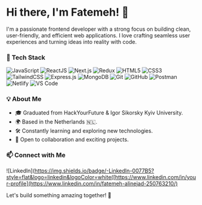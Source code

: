 # Hi there, I'm Fatemeh! 👋

I'm a passionate frontend developer with a strong focus on building clean, user-friendly, and efficient web applications. I love crafting seamless user experiences and turning ideas into reality with code.

### 🚀 Tech Stack

![JavaScript](https://img.shields.io/badge/-JavaScript-F7DF1E?style=flat&logo=javascript&logoColor=black)
![ReactJS](https://img.shields.io/badge/-ReactJS-61DAFB?style=flat&logo=react&logoColor=black)
![Next.js](https://img.shields.io/badge/-Next.js-000000?style=flat&logo=nextdotjs&logoColor=white)
![Redux](https://img.shields.io/badge/-Redux-764ABC?style=flat&logo=redux&logoColor=white)
![HTML5](https://img.shields.io/badge/-HTML5-E34F26?style=flat&logo=html5&logoColor=white)
![CSS3](https://img.shields.io/badge/-CSS3-1572B6?style=flat&logo=css3)
![TailwindCSS](https://img.shields.io/badge/-TailwindCSS-38B2AC?style=flat&logo=tailwind-css&logoColor=white)
![Express.js](https://img.shields.io/badge/-Express.js-000000?style=flat&logo=express&logoColor=white)
![MongoDB](https://img.shields.io/badge/-MongoDB-47A248?style=flat&logo=mongodb&logoColor=white)
![Git](https://img.shields.io/badge/-Git-F05032?style=flat&logo=git&logoColor=white)
![GitHub](https://img.shields.io/badge/-GitHub-181717?style=flat&logo=github&logoColor=white)
![Postman](https://img.shields.io/badge/-Postman-FF6C37?style=flat&logo=postman&logoColor=white)
![Netlify](https://img.shields.io/badge/-Netlify-00C7B7?style=flat&logo=netlify&logoColor=white)
![VS Code](https://img.shields.io/badge/-VS%20Code-007ACC?style=flat&logo=visual-studio-code&logoColor=white)

### 💡 About Me

- 🎓 Graduated from HackYourFuture & Igor Sikorsky Kyiv University.
- 🌍 Based in the Netherlands 🇳🇱.
- 🛠 Constantly learning and exploring new technologies.
- 💬 Open to collaboration and exciting projects.

### 📫 Connect with Me

![LinkedIn](https://img.shields.io/badge/-LinkedIn-0077B5?style=flat&logo=linkedin&logoColor=white([https://www.linkedin.com/in/your-profile](https://www.linkedin.com/in/fatemeh-alinejad-250763210/)

Let's build something amazing together! 🚀
